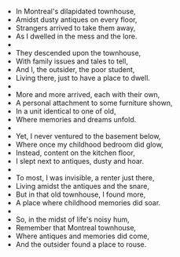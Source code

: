 - In Montreal's dilapidated townhouse,
- Amidst dusty antiques on every floor,
- Strangers arrived to take them away,
- As I dwelled in the mess and the lore.
-
- They descended upon the townhouse,
- With family issues and tales to tell,
- And I, the outsider, the poor student,
- Living there, just to have a place to dwell.
-
- More and more arrived, each with their own,
- A personal attachment to some furniture shown,
- In a unit identical to one of old,
- Where memories and dreams unfold.
-
- Yet, I never ventured to the basement below,
- Where once my childhood bedroom did glow,
- Instead, content on the kitchen floor,
- I slept next to antiques, dusty and hoar.
-
- To most, I was invisible, a renter just there,
- Living amidst the antiques and the snare,
- But in that old townhouse, I found more,
- A place where childhood memories did soar.
-
- So, in the midst of life's noisy hum,
- Remember that Montreal townhouse,
- Where antiques and memories did come,
- And the outsider found a place to rouse.
